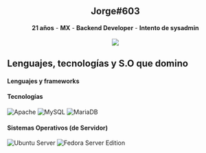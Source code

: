 <div align="center">
  
  <h2>Jorge#603</h2>
  <strong>21 años</strong> - <strong>MX</strong> - <strong>Backend Developer</strong> - <strong>Intento de sysadmin</strong>

  <br />
  <br />

  <a href="https://discord.com/users/917804384597970956">
  <img src="https://lanyard.cnrad.dev/api/917804384597970956?bg=0c0d0d&showDisplayName=true&hideActivity=whenNotUsed">
  </a>

<div align="left">
  <h2>Lenguajes, tecnologías y S.O que domino</h2>

  <h4>Lenguajes y frameworks</h4>

  <h4>Tecnologías</h4>
  <img src="https://shields.io/badge/Apache-0c0d0d?logo=Apache&logoColor=EC0000&style=for-the-badge" alt="Apache">
  <img src="https://shields.io/badge/MySQL-0c0d0d?logo=Mysql&logoColor=1F65AB&style=for-the-badge" alt="MySQL">
  <img src="https://shields.io/badge/MariaDB-0c0d0d?logo=Mariadb&logoColor=D0823E&style=for-the-badge" alt="MariaDB">
  
  <h4>Sistemas Operativos (de Servidor)</h4>
  <img src="https://shields.io/badge/Ubuntu-0c0d0d?logo=Ubuntu&logoColor=FE2D00&style=for-the-badge" alt="Ubuntu Server">
  <img src="https://shields.io/badge/Fedora-0c0d0d?logo=Fedora&logoColor=528FFF&style=for-the-badge" alt="Fedora Server Edition">
  
</div>

</div>
